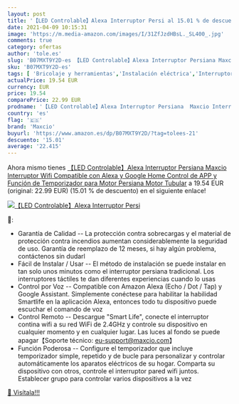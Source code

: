 ```yaml
---
layout: post
title: '【LED Controlable】Alexa Interruptor Persi al 15.01 % de descuento'
date: 2021-04-09 10:15:31
image: 'https://m.media-amazon.com/images/I/31ZfJzdHBsL._SL400_.jpg'
comments: true
category: ofertas
author: 'tole.es'
slug: 'B07MXT9Y2D-es 【LED Controlable】Alexa Interruptor Persiana Maxcio...'
sku: 'B07MXT9Y2D-es'
tags: [ 'Bricolaje y herramientas','Instalación eléctrica','Interruptores de persianas y puertas automáticas','Interruptores y reguladores de luz','alexa','google','home','maxcio', ]
actualPrice: 19.54 EUR
currency: EUR
price: 19.54
comparePrice: 22.99 EUR
prodname: '【LED Controlable】Alexa Interruptor Persiana  Maxcio Interruptor Wifi Compatible con Alexa y Google Home  Control de APP y Función de Temporizador  para Motor Persiana  Motor Tubular'
country: 'es'
flag: '🇪🇸'
brand: 'Maxcio'
buyurl: 'https://www.amazon.es/dp/B07MXT9Y2D/?tag=tolees-21'
descuento: '15.01'
average: '22.415'
---
```


Ahora mismo tienes [【LED Controlable】Alexa Interruptor Persiana  Maxcio Interruptor Wifi Compatible con Alexa y Google Home  Control de APP y Función de Temporizador  para Motor Persiana  Motor Tubular](https://www.amazon.es/dp/B07MXT9Y2D/?tag=tolees-21) a 19.54 EUR (original: 22.99 EUR) (15.01 %  de descuento) en el siguiente enlace!

[![【LED Controlable】Alexa Interruptor Persi](https://m.media-amazon.com/images/I/31ZfJzdHBsL._SL400_.jpg)](https://www.amazon.es/dp/B07MXT9Y2D/?tag=tolees-21)

🔎:

- Garantía de Calidad -- La protección contra sobrecargas y el material de protección contra incendios aumentan considerablemente la seguridad de uso. Garantía de reemplazo de 12 meses, si hay algún problema, contáctenos sin dudarl
- Fácil de Instalar / Usar -- El método de instalación se puede instalar en tan solo unos minutos como el interruptor persiana tradicional. Los interruptores táctiles te dan diferentes experiencias cuando lo usas
- Control por Voz -- Compatible con Amazon Alexa (Echo / Dot / Tap) y Google Assistant. Simplemente conéctese para habilitar la habilidad Smartlife en la aplicación Alexa, entonces todo tu dispositivo puede escuchar el comando de voz
- Control Remoto -- Descargue "Smart Life", conecte el interruptor contina wifi a su red WiFi de 2.4GHz y controle su dispositivo en cualquier momento y en cualquier lugar. Las luces al fondo se puede apagar【Soporte técnico: eu-support@maxcio.com】
- Función Poderosa -- Configure el temporizador que incluye temporizador simple, repetido y de bucle para personalizar y controlar automáticamente los aparatos eléctricos de su hogar. Comparta su dispositivo con otros, controle el interruptor pared wifi juntos. Establecer grupo para controlar varios dispositivos a la vez

[🛒 Visítala!!!](https://www.amazon.es/dp/B07MXT9Y2D/?tag=tolees-21)
